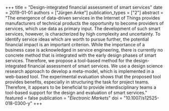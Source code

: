 +++
title = "Design-integrated financial assessment of smart services"
date = 2019-01-01
authors = ["Jürgen Anke"]
publication_types = ["2"]
abstract = "The emergence of data-driven services in the Internet of Things provides manufacturers of technical products the opportunity to become providers of services, which use data as primary input. The development of such smart services, however, is characterized by high complexity and uncertainty. To identify service ideas which are worth to pursue further, the potential financial impact is an important criterion. While the importance of a business case is acknowledged in service engineering, there is currently no concrete method that is integrated with the early design phases of smart services. Therefore, we propose a tool-based method for the design-integrated financial assessment of smart services. We use a design science research approach to develop a meta-model, which is implemented in a web-based tool. The experimental evaluation shows that the proposed tool provides benefits, especially in structuring the task for project teams. Therefore, it appears to be beneficial to provide interdisciplinary teams a tool-based support for the design and evaluation of smart services."
featured = false
publication = "*Electronic Markets*"
doi = "10.1007/s12525-018-0300-y"
+++

